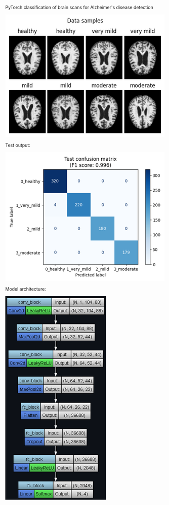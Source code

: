 PyTorch classification of brain scans for Alzheimer's disease detection

![](data_samples.png)

Test output:

![](test_confusion_matrix.png)

Model architecture:

![](model_architecture.png)
